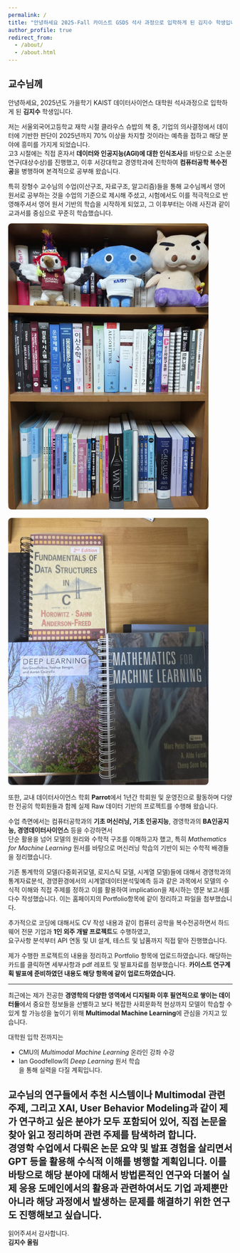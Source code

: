 ```yaml
---
permalink: /
title: "안녕하세요 2025-Fall 카이스트 GSDS 석사 과정으로 입학하게 된 김지수 학생입니다."
author_profile: true
redirect_from: 
  - /about/
  - /about.html
---
```

## 교수님께

안녕하세요, 2025년도 가을학기 KAIST 데이터사이언스 대학원 석사과정으로 입학하게 된 **김지수** 학생입니다.

저는 서울외국어고등학교 재학 시절 클라우스 슈밥의 책 중, 기업의 의사결정에서 데이터에 기반한 판단이 2025년까지 70% 이상을 차지할 것이라는 예측을 접하고 해당 분야에 흥미를 가지게 되었습니다.  
고3 시절에는 직접 혼자서 **데이터와 인공지능(AGI)에 대한 인식조사**를 바탕으로 소논문 연구(대상수상)를 진행했고, 이후 서강대학교 경영학과에 진학하여 **컴퓨터공학 복수전공**을 병행하며 본격적으로 공부해 왔습니다.

특히 장형수 교수님의 수업(이산구조, 자료구조, 알고리즘)들을 통해 교수님께서 영어 원서로 공부하는 것을 수업의 기준으로 제시해 주셨고, 시험에서도 이를 적극적으로 반영해주셔서 영어 원서 기반의 학습을 시작하게 되었고, 그 이후부터는 아래 사진과 같이 교과서를 중심으로 꾸준히 학습했습니다.

<a href="/files/study-books.jpg" target="_blank">
  <img src="/files/study-books.jpg" alt="원서 학습 사진 예시" style="max-width: 450px; height: auto; border-radius: 8px; margin-bottom: 1rem;" />
</a>

<a href="/files/study-books2.jpg" target="_blank">
  <img src="/files/study-books2.jpg" alt="원서 학습 사진 예시 2" style="max-width: 450px; height: auto; border-radius: 8px;" />
</a>

또한, 교내 데이터사이언스 학회 **Parrot**에서 1년간 학회원 및 운영진으로 활동하며 다양한 전공의 학회원들과 함께 실제 Raw 데이터 기반의 프로젝트를 수행해 왔습니다.

수업 측면에서는 컴퓨터공학과의 **기초 머신러닝, 기초 인공지능**, 경영학과의 **BA인공지능, 경영데이터사이언스** 등을 수강하면서  
단순 활용을 넘어 모델의 원리와 수학적 구조를 이해하고자 했고, 특히 *Mathematics for Machine Learning* 원서를 바탕으로 머신러닝 학습의 기반이 되는 수학적 배경들을 정리했습니다.

기존 통계학의 모델(다중회귀모델, 로지스틱 모델, 시계열 모델)들에 대해서 경영학과의 통계자료분석, 경영환경에서의 시계열데이터분석및예측 등과 같은 과목에서 모델의 수식적 이해와 직접 주제를 정하고 이를 활용하여 implication을 제시하는 영문 보고서를 다수 작성했습니다. 이는 홈페이지의 Portfolio항목에 같이 정리하고 파일을 첨부했습니다.

추가적으로 코딩에 대해서도 CV 작성 내용과 같이 컴퓨터 공학을 복수전공하면서 하드웨어 전문 기업과 **1인 외주 개발 프로젝트**도 수행하였고,  
요구사항 분석부터 API 연동 및 UI 설계, 테스트 및 납품까지 직접 맡아 진행했습니다.

제가 수행한 프로젝트의 내용을 정리하고 Portfolio 항목에 업로드하였습니다. 해당하는 카드를 클릭하면 세부사항과 pdf 레포트 및 발표자료를 첨부했습니다.
**카이스트 연구계획 발표에 준비하였던 내용도 해당 항목에 같이 업로드하였습니다.**

---

최근에는 제가 전공한 **경영학의 다양한 영역에서 디지털화 이후 필연적으로 쌓이는 데이터들**에서 중요한 정보들을 선별하고
보다 복잡한 사회문화적 현상까지 모델이 학습할 수 있게 할 가능성을 높이기 위해 **Multimodal Machine Learning**에 관심을 가지고 있습니다.

대학원 입학 전까지는  
- CMU의 *Multimodal Machine Learning* 온라인 강좌 수강  
- Ian Goodfellow의 *Deep Learning* 원서 학습  
을 통해 실력을 다질 계획입니다.

교수님의 연구들에서 추천 시스템이나 Multimodal 관련 주제, 그리고 XAI, User Behavior Modeling과 같이 제가 연구하고 싶은 분야가 모두 포함되어 있어, 직접 논문을 찾아 읽고 정리하며 관련 주제를 탐색하려 합니다.  
경영학 수업에서 다뤄온 논문 요약 및 발표 경험을 살리면서 GPT 등을 활용해 수식적 이해를 병행할 계획입니다.
이를 바탕으로 해당 분야에 대해서 방법론적인 연구와 더불어 실제 응용 도메인에서의 활용과 관련하여서도 기업 과제뿐만 아니라 해당 과정에서 발생하는 문제를 해결하기 위한 연구도 진행해보고 싶습니다.
---

읽어주셔서 감사합니다.  
**김지수 올림**
